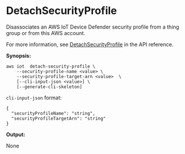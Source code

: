# DetachSecurityProfile<a name="dd-api-iot-DetachSecurityProfile"></a>

Disassociates an AWS IoT Device Defender security profile from a thing group or from this AWS account\.

For more information, see [DetachSecurityProfile](https://docs.aws.amazon.com/iot/latest/apireference/API_DetachSecurityProfile.html) in the API reference\.

 **Synopsis:**

```
aws iot  detach-security-profile \
    --security-profile-name <value> \
    --security-profile-target-arn <value>  \
    [--cli-input-json <value>] \
    [--generate-cli-skeleton]
```

 `cli-input-json` format:

```
{
  "securityProfileName": "string",
  "securityProfileTargetArn": "string"
}
```

**Output:**

None